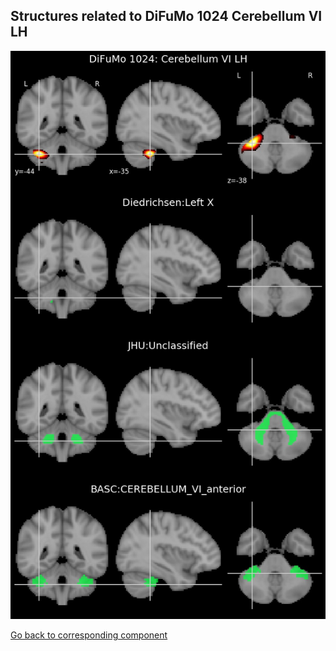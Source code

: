 


## Structures related to DiFuMo 1024 Cerebellum VI LH

![456](456.jpg "Structures related to DiFuMo 1024 Cerebellum VI LH")

[Go back to corresponding component](https://parietal-inria.github.io/DiFuMo/1024/html/456.html)